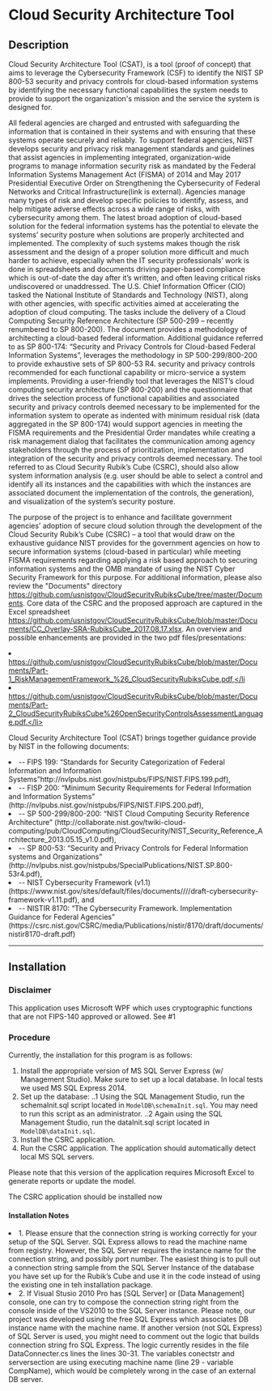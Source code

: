 # Cloud Security Architecture Tool

## Description
Cloud Security Architecture Tool (CSAT), is a tool (proof of concept) that aims to leverage the Cybersecurity Framework (CSF) to identify the NIST SP 800-53 security and privacy controls for cloud-based information systems by identifying the necessary functional capabilities the system needs to provide to support the organization's mission and the service the system is designed for.

All federal agencies are charged and entrusted with safeguarding the information that is contained in their systems and with ensuring that these systems operate securely and reliably. To support federal agencies, NIST develops security and privacy risk management standards and guidelines that assist agencies in implementing integrated, organization-wide programs to manage information security risk as mandated by the Federal Information Systems Management Act (FISMA) of 2014 and May 2017 Presidential Executive Order on Strengthening the Cybersecurity of Federal Networks and Critical Infrastructure(link is external). Agencies manage many types of risk and develop specific policies to identify, assess, and help mitigate adverse effects across a wide range of risks, with cybersecurity among them. The latest broad adoption of cloud-based solution for the federal information systems has the potential to elevate the systems’ security posture when solutions are properly architected and implemented. The complexity of such systems makes though the risk assessment and the design of a proper solution more difficult and much harder to achieve, especially when the IT security professionals’ work is done in spreadsheets and documents driving paper-based compliance which is out-of-date the day after it’s written, and often leaving critical risks undiscovered or unaddressed. The U.S. Chief Information Officer (CIO) tasked the National Institute of Standards and Technology (NIST), along with other agencies, with specific activities aimed at accelerating the adoption of cloud computing. The tasks include the delivery of a Cloud Computing Security Reference Architecture (SP 500-299 – recently renumbered to SP 800-200). The document provides a methodology of architecting a cloud-based federal information. Additional guidance referred to as SP 800-174: “Security and Privacy Controls for Cloud-based Federal Information Systems”, leverages the methodology in SP 500-299/800-200 to provide exhaustive sets of SP 800-53 R4. security and privacy controls recommended for each functional capability or micro-service a system implements. Providing a user-friendly tool that leverages the NIST’s cloud computing security architecture (SP 800-200) and the questionnaire that drives the selection process of functional capabilities and associated security and privacy controls deemed necessary to be implemented for the information system to operate as indented with minimum residual risk (data aggregated in the SP 800-174) would support agencies in meeting the FISMA requirements and the Presidential Order mandates while creating a risk management dialog that facilitates the communication among agency stakeholders through the process of prioritization, implementation and integration of the security and privacy controls deemed necessary.  The tool referred to as Cloud Security Rubik’s Cube (CSRC), should also allow system information analysis (e.g. user should be able to select a control and identify all its instances and the capabilities with which the instances are associated document the implementation of the controls, the generation), and visualization of the system’s security posture.

The purpose of the project is to enhance and facilitate government agencies’ adoption of secure cloud solution through the development of the Cloud Security Rubik’s Cube (CSRC) – a tool that would draw on the exhaustive guidance NIST provides for the government agencies on how to secure information systems (cloud-based in particular) while meeting FISMA requirements regarding applying a risk based approach to securing information systems and the OMB mandate of using the NIST Cyber Security Framework for this purpose. For additional information, please also review the "Documents" directory https://github.com/usnistgov/CloudSecurityRubiksCube/tree/master/Documents. 
Core data of the CSRC and the proposed approach are captured in the Excel spreadsheet https://github.com/usnistgov/CloudSecurityRubiksCube/blob/master/Documents/CC_Overlay-SRA-RubiksCube_2017.08.17.xlsx. 
An overview and possible enhancements are provided in the two pdf files/presentations: <li>https://github.com/usnistgov/CloudSecurityRubiksCube/blob/master/Documents/Part-1_RiskManagementFramework_%26_CloudSecurityRubiksCube.pdf,</li<li> https://github.com/usnistgov/CloudSecurityRubiksCube/blob/master/Documents/Part-2_CloudSecurityRubiksCube%26OpenSecurityControlsAssessmentLanguage.pdf.</li>

Cloud Security Architecture Tool (CSAT) brings together guidance provide by NIST in the following documents: 
<li>
-- FIPS 199: “Standards for Security Categorization of Federal Information and Information Systems”http://nvlpubs.nist.gov/nistpubs/FIPS/NIST.FIPS.199.pdf),
</li><li>
-- FISP 200: “Minimum Security Requirements for Federal Information and Information Systems” (http://nvlpubs.nist.gov/nistpubs/FIPS/NIST.FIPS.200.pdf), 
</li><li>
-- SP 500-299/800-200: “NIST Cloud Computing Security Reference Architecture” (http://collaborate.nist.gov/twiki-cloud-computing/pub/CloudComputing/CloudSecurity/NIST_Security_Reference_Architecture_2013.05.15_v1.0.pdf), 
</li><li>
-- SP 800-53: “Security and Privacy Controls for Federal Information systems and Organizations” (http://nvlpubs.nist.gov/nistpubs/SpecialPublications/NIST.SP.800-53r4.pdf), 
</li><li>
-- NIST Cybersecurity Framework (v1.1) (https://www.nist.gov/sites/default/files/documents////draft-cybersecurity-framework-v1.11.pdf),  and
</li><li>
-- NISTIR 8170: “The Cybersecurity Framework. Implementation Guidance for Federal Agencies” (https://csrc.nist.gov/CSRC/media/Publications/nistir/8170/draft/documents/nistir8170-draft.pdf)
</li>

***
## Installation

### Disclaimer
This application uses Microsoft WPF which uses cryptographic functions that are not FIPS-140 approved or allowed. See #1

### Procedure
Currently, the installation for this program is as follows:
1. Install the appropriate version of MS SQL Server Express (w/ Management Studio). Make sure to set up a local database. In local tests we used MS SQL Express 2014.
2. Set up the database:
..1 Using the SQL Management Studio, run the schemaInit.sql script located in `ModelDB\schemaInit.sql`. You may need to run this script as an administrator.
..2 Again using the SQL Management Studio, run the dataInit.sql script located in `ModelDB\dataInit.sql`.
4. Install the CSRC application.
5. Run the CSRC application. The application should automatically detect local MS SQL servers.

Please note that this version of the application requires Microsoft Excel to generate reports or update the model. 

The CSRC application should be installed now

#### Installation Notes
<li>1. Please ensure that the connection string is working correctly for your setup of the SQL Server. SQL Express allows to read the machine name from registry. However, the SQL Server requires the instance name for the connection string, and possibly port number. The easiest thing is to pull out a connection string sample from the SQL Server Instance of the database you have set up for the Rubik’s Cube and use it in the code instead of using the existing one in teh installation package.
</li><li>
2. If Visual Stusio 2010 Pro has [SQL Server] or [Data Management] console, one can try to compose the connection string right from the console inside of the VS2010 to the SQL Server instance.
Please note, our project was developed using the free SQL Express which associates DB instance name with the machine name. If another version (not SQL Express) of SQL Server is used, you might need to comment out the logic that builds connection string fro SQL Express. The logic currently resides in the file DataConnecter.cs lines the lines 30-31. The variables conectstr and serversection are using executing machine name (line 29 - variable CompName), which would be completely wrong in the case of an external DB server.</li>
